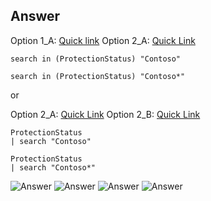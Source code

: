 ## Answer

Option 1_A:
[Quick link](https://portal.loganalytics.io/Demo?q=H4sIAAAAAAAAAytOTSxKzlDIzFPQCCjKL0lNLsnMzwsuSSwpLdZUUHLOzyvJL85X4uUCAM9YrwMoAAAA&timespan=P1D)
Option 2_A:
[Quick Link](https://portal.loganalytics.io/Demo?q=H4sIAAAAAAAAAytOTSxKzlDIzFPQCCjKL0lNLsnMzwsuSSwpLdZUUHLOzyvJL87XUuICABoxoB8oAAAA&timespan=P1D)

```
search in (ProtectionStatus) "Contoso"

search in (ProtectionStatus) "Contoso*"
```
or

Option 2_A:
[Quick Link](https://portal.loganalytics.io/Demo?q=H4sIAAAAAAAAAwsoyi9JTS7JzM8LLkksKS3m5apRKE5NLErOUFByzs8ryS%2FOV%2BLlAgAZEwfKJgAAAA%3D%3D&timespan=P1D)
Option 2_B:
[Quick Link](https://portal.loganalytics.io/Demo?q=H4sIAAAAAAAAAwsoyi9JTS7JzM8LLkksKS3m5apRKE5NLErOUFByzs8ryS%2FO11Li5QIAtRaS7ycAAAA%3D&timespan=P1D)

```
ProtectionStatus
| search "Contoso"

ProtectionStatus
| search "Contoso*"

```
![Answer](https://github.com/chboeh/MsftEntropy/blob/master/Training/Pictures/KQLRefresher_4_Op1_A.png)
![Answer](https://github.com/chboeh/MsftEntropy/blob/master/Training/Pictures/KQLRefresher_4_Op1_B.png)
![Answer](https://github.com/chboeh/MsftEntropy/blob/master/Training/Pictures/KQLRefresher_4_Op2_A.png)
![Answer](https://github.com/chboeh/MsftEntropy/blob/master/Training/Pictures/KQLRefresher_4_Op2_B.png)
